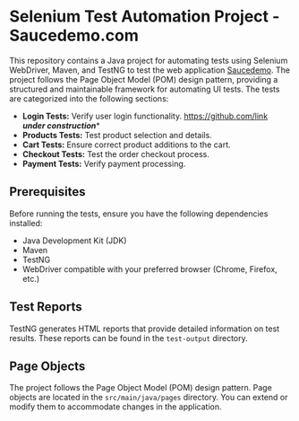 # Selenium Test Automation Project - Saucedemo.com

This repository contains a Java project for automating tests using Selenium WebDriver, Maven, and TestNG to test the web application [Saucedemo](https://www.saucedemo.com/). The project follows the Page Object Model (POM) design pattern, providing a structured and maintainable framework for automating UI tests. The tests are categorized into the following sections:

- **Login Tests:** Verify user login functionality. https://github.com/link ***under construction****
- **Products Tests:** Test product selection and details.
- **Cart Tests:** Ensure correct product additions to the cart.
- **Checkout Tests:** Test the order checkout process.
- **Payment Tests:** Verify payment processing.

## Prerequisites

Before running the tests, ensure you have the following dependencies installed:

- Java Development Kit (JDK)
- Maven
- TestNG
- WebDriver compatible with your preferred browser (Chrome, Firefox, etc.)

## Test Reports

TestNG generates HTML reports that provide detailed information on test results. These reports can be found in the `test-output` directory.

## Page Objects

The project follows the Page Object Model (POM) design pattern. Page objects are located in the `src/main/java/pages` directory. You can extend or modify them to accommodate changes in the application.
